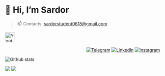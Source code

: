 # 👋 Hi, I’m Sardor 
> 📫 Contacts: sardorstudent0618@gmail.com

  <a href="https://www.youtube.com/channel/@sardorsohinazarov"><img width="32px" alt="Youtube" title="Youtube" src="https://i.imgur.com/qiXu7b2.png"/></a>
  &#8287;&#8287;&#8287;&#8287;&#8287;

<p align="end">
<a href="https://t.me/ssardoruz"><img alt="Telegram" src="https://img.shields.io/badge/telegram-gray?style=flat-square&logo=telegram"></a> 
<a href="https://www.linkedin.com/in/sardorsohinazarov/"><img alt="LinkedIn" src="https://img.shields.io/badge/LinkedIn-gray?style=flat-square&logo=linkedin"></a>
<a href="https://instagram.com/sardorsohinazarov"><img alt="Instagram" src="https://img.shields.io/badge/instagram-gray?style=flat-square&logo=instagram"></a>
</p>


 ![Github stats](https://github-readme-stats.vercel.app/api?username=SardorSohinazarov&show_icons=true&theme=dark)

[![](https://komarev.com/ghpvc/?username=SardorSohinazarov&color=orange&label=Profile%20Views)](https://github.com/SardorSohinazarov/SardorSohinazarov)
[![](https://img.shields.io/github/followers/SardorSohinazarov?label=GitHub%20Followers)](https://github.com/SardorSohinazarov)
